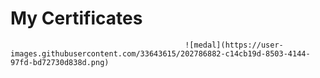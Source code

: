<h1>My Certificates</h1>

                                           ![medal](https://user-images.githubusercontent.com/33643615/202786882-c14cb19d-8503-4144-97fd-bd72730d838d.png)
